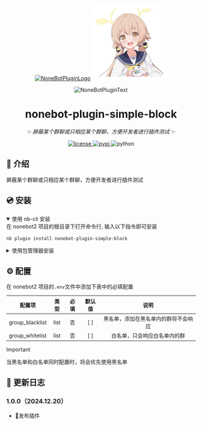 <div align="center">
  <a href="https://v2.nonebot.dev/store"><img src="https://github.com/A-kirami/nonebot-plugin-template/blob/resources/nbp_logo.png" width="180" height="180" alt="NoneBotPluginLogo"></a>
  <img src="https://github.com/WStudioGroup/hifumi-plugins/blob/main/remove.photos-removed-background.png" width="200">
  <br>
  <p><img src="https://github.com/A-kirami/nonebot-plugin-template/blob/resources/NoneBotPlugin.svg" width="240" alt="NoneBotPluginText"></p>
</div>

<div align="center">

# nonebot-plugin-simple-block

_✨ 屏蔽某个群聊或只相应某个群聊，方便开发者进行插件测试 ✨_


<a href="./LICENSE">
    <img src="https://img.shields.io/github/license/captain-wangrun-cn/nonebot-plugin-simple-block.svg" alt="license">
</a>
<a href="https://pypi.python.org/pypi/nonebot-plugin-simple-block">
    <img src="https://img.shields.io/pypi/v/nonebot-plugin-simple-block.svg" alt="pypi">
</a>
<img src="https://img.shields.io/badge/python-3.9+-blue.svg" alt="python">

</div>

## 📖 介绍

屏蔽某个群聊或只相应某个群聊，方便开发者进行插件测试

## 💿 安装

<details open>
<summary>使用 nb-cli 安装</summary>
在 nonebot2 项目的根目录下打开命令行, 输入以下指令即可安装

    nb plugin install nonebot-plugin-simple-block

</details>

<details>
<summary>使用包管理器安装</summary>
在 nonebot2 项目的插件目录下, 打开命令行, 根据你使用的包管理器, 输入相应的安装命令

<details>
<summary>pip</summary>

    pip install nonebot-plugin-simple-block

</details>


打开 nonebot2 项目根目录下的 `pyproject.toml` 文件, 在 `[tool.nonebot]` 部分追加写入

    plugins = ["nonebot_plugin_simple_block"]

</details>

## ⚙️ 配置

在 nonebot2 项目的`.env`文件中添加下表中的必填配置

| 配置项          | 类型   | 必填 | 默认值 | 说明                  |
|:------------:|:----:|:---:|:---:|:-------------------:|
| group_blacklist | list | 否  | [ ]  | 黑名单，添加在黑名单内的群将不会响应 |
| group_whitelist | list | 否  | [ ]  | 白名单，只会响应白名单内的群    |

>[!IMPORTANT]
>当黑名单和白名单同时配置时，将会优先使用黑名单

## 📃 更新日志
### 1.0.0（2024.12.20）
- 🧋发布插件

